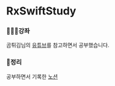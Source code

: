 # RxSwiftStudy

### 👩🏻‍💻강좌
곰튀김님의 [유튜브](https://www.youtube.com/watch?v=w5Qmie-GbiA&t=1s)를 참고하면서 공부했습니다.

### 📒정리
공부하면서 기록한 [노션](https://clammy-kidney-91a.notion.site/RxSwift-61f092488f244df2a6e8ad711f1ad568)
